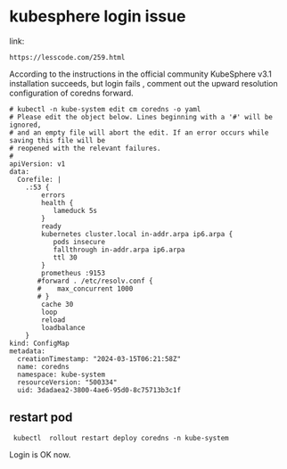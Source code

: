 # kubesphere login issue
link:
```
https://lesscode.com/259.html
```

According to the instructions in the official community KubeSphere v3.1 installation succeeds, but login fails , comment out the upward resolution configuration of coredns forward.
```
# kubectl -n kube-system edit cm coredns -o yaml
# Please edit the object below. Lines beginning with a '#' will be ignored,
# and an empty file will abort the edit. If an error occurs while saving this file will be
# reopened with the relevant failures.
#
apiVersion: v1
data:
  Corefile: |
    .:53 {
        errors
        health {
           lameduck 5s
        }
        ready
        kubernetes cluster.local in-addr.arpa ip6.arpa {
           pods insecure
           fallthrough in-addr.arpa ip6.arpa
           ttl 30
        }
        prometheus :9153
       #forward . /etc/resolv.conf {
       #    max_concurrent 1000
       # }
        cache 30
        loop
        reload
        loadbalance
    }
kind: ConfigMap
metadata:
  creationTimestamp: "2024-03-15T06:21:58Z"
  name: coredns
  namespace: kube-system
  resourceVersion: "500334"
  uid: 3dadaea2-3800-4ae6-95d0-8c75713b3c1f
```
## restart pod
```
 kubectl  rollout restart deploy coredns -n kube-system
```
Login is OK now.
